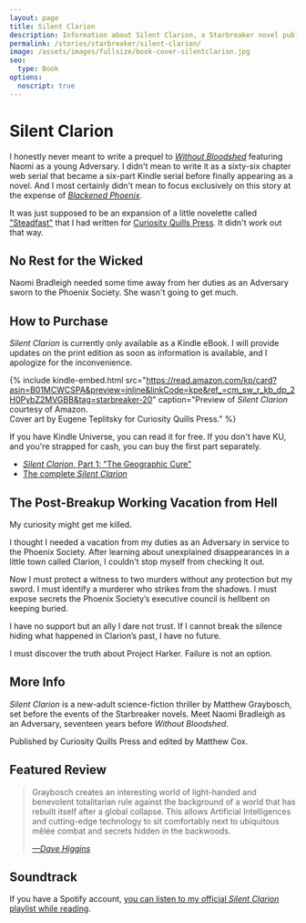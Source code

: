 ```yaml
---
layout: page
title: Silent Clarion
description: Information about Silent Clarion, a Starbreaker novel published in 2016 by Matthew Graybosch.
permalink: /stories/starbreaker/silent-clarion/
image: /assets/images/fullsize/book-cover-silentclarion.jpg
seo:
  type: Book 
options:
  noscript: true
---
```

# Silent Clarion

I honestly never meant to write a prequel to [*Without Bloodshed*](/stories/starbreaker/without-bloodshed/) featuring Naomi as a young Adversary. I didn't mean to write it as a sixty-six chapter web serial that became a six-part Kindle serial before finally appearing as a novel. And I most certainly didn't mean to focus exclusively on this story at the expense of [*Blackened Phoenix*](/stories/starbreaker/blackened-phoenix/).

It was just supposed to be an expansion of  a little novelette called ["Steadfast"](/stories/starbreaker/steadfast/) that I had written for [Curiosity Quills Press](https://www.curiosityquills.com). It didn't work out that way.

## No Rest for the Wicked

Naomi Bradleigh needed some time away from her duties as an Adversary sworn to the Phoenix Society. She wasn't going to get much.

## How to Purchase

*Silent Clarion* is currently only available as a Kindle eBook. I will provide updates on the print edition as soon as information is available, and I apologize for the inconvenience.

{% include kindle-embed.html src="https://read.amazon.com/kp/card?asin=B01MCWCSPA&preview=inline&linkCode=kpe&ref_=cm_sw_r_kb_dp_2H0PybZ2MVGBB&tag=starbreaker-20" caption="Preview of *Silent Clarion* courtesy of Amazon.<br />Cover art by Eugene Teplitsky for Curiosity Quills Press." %}

If you have Kindle Universe, you can read it for free. If you don't have KU, and you're strapped for cash, you can buy the first part separately.

* [*Silent Clarion*, Part 1: "The Geographic Cure"](http://www.amazon.com/dp/B00YLZI02U)
* [The complete *Silent Clarion*](http://www.amazon.com/dp/B01MCWCSPA)

## The Post-Breakup Working Vacation from Hell

My curiosity might get me killed.

I thought I needed a vacation from my duties as an Adversary in service to the Phoenix Society. After learning about unexplained disappearances in a little town called Clarion, I couldn't stop myself from checking it out.

Now I must protect a witness to two murders without any protection but my sword. I must identify a murderer who strikes from the shadows. I must expose secrets the Phoenix Society’s executive council is hellbent on keeping buried.

I have no support but an ally I dare not trust. If I cannot break the silence hiding what happened in Clarion’s past, I have no future.

I must discover the truth about Project Harker. Failure is not an option.

## More Info

*Silent Clarion* is a new-adult science-fiction thriller by Matthew Graybosch, set before the events of the Starbreaker novels. Meet Naomi Bradleigh as an Adversary, seventeen years before *Without Bloodshed*.

Published by Curiosity Quills Press and edited by Matthew Cox.

## Featured Review

> Graybosch creates an interesting world of light-handed and benevolent totalitarian rule against the background of a world that has rebuilt itself after a global collapse. This allows Artificial Intelligences and cutting-edge technology to sit comfortably next to ubiquitous mêlée combat and secrets hidden in the backwoods. 
> <div class="form_row_right_align"><cite><a href="https://davidjhiggins.wordpress.com/2015/10/23/silent-clarion-by-matthew-graybosch/">&mdash;Dave Higgins</a></cite></div>

## Soundtrack

If you have a Spotify account, [you can listen to my official *Silent Clarion* playlist while reading](https://open.spotify.com/user/1238897208/playlist/4iBppi9lW4iw5oPUa9JuEv).
